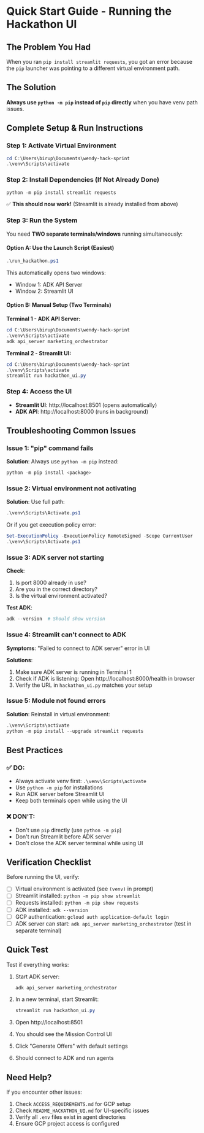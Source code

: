 # Quick Start Guide - Running the Hackathon UI

## The Problem You Had

When you ran `pip install streamlit requests`, you got an error because the `pip` launcher was pointing to a different virtual environment path.

## The Solution

**Always use `python -m pip` instead of `pip` directly** when you have venv path issues.

## Complete Setup & Run Instructions

### Step 1: Activate Virtual Environment

```powershell
cd C:\Users\birup\Documents\wendy-hack-sprint
.\venv\Scripts\activate
```

### Step 2: Install Dependencies (If Not Already Done)

```powershell
python -m pip install streamlit requests
```

✅ **This should now work!** (Streamlit is already installed from above)

### Step 3: Run the System

You need **TWO separate terminals/windows** running simultaneously:

#### Option A: Use the Launch Script (Easiest)

```powershell
.\run_hackathon.ps1
```

This automatically opens two windows:
- Window 1: ADK API Server
- Window 2: Streamlit UI

#### Option B: Manual Setup (Two Terminals)

**Terminal 1 - ADK API Server:**
```powershell
cd C:\Users\birup\Documents\wendy-hack-sprint
.\venv\Scripts\activate
adk api_server marketing_orchestrator
```

**Terminal 2 - Streamlit UI:**
```powershell
cd C:\Users\birup\Documents\wendy-hack-sprint
.\venv\Scripts\activate
streamlit run hackathon_ui.py
```

### Step 4: Access the UI

- **Streamlit UI**: http://localhost:8501 (opens automatically)
- **ADK API**: http://localhost:8000 (runs in background)

## Troubleshooting Common Issues

### Issue 1: "pip" command fails

**Solution**: Always use `python -m pip` instead:
```powershell
python -m pip install <package>
```

### Issue 2: Virtual environment not activating

**Solution**: Use full path:
```powershell
.\venv\Scripts\Activate.ps1
```

Or if you get execution policy error:
```powershell
Set-ExecutionPolicy -ExecutionPolicy RemoteSigned -Scope CurrentUser
.\venv\Scripts\Activate.ps1
```

### Issue 3: ADK server not starting

**Check**:
1. Is port 8000 already in use?
2. Are you in the correct directory?
3. Is the virtual environment activated?

**Test ADK**:
```powershell
adk --version  # Should show version
```

### Issue 4: Streamlit can't connect to ADK

**Symptoms**: "Failed to connect to ADK server" error in UI

**Solutions**:
1. Make sure ADK server is running in Terminal 1
2. Check if ADK is listening: Open http://localhost:8000/health in browser
3. Verify the URL in `hackathon_ui.py` matches your setup

### Issue 5: Module not found errors

**Solution**: Reinstall in virtual environment:
```powershell
.\venv\Scripts\activate
python -m pip install --upgrade streamlit requests
```

## Best Practices

### ✅ DO:
- Always activate venv first: `.\venv\Scripts\activate`
- Use `python -m pip` for installations
- Run ADK server before Streamlit UI
- Keep both terminals open while using the UI

### ❌ DON'T:
- Don't use `pip` directly (use `python -m pip`)
- Don't run Streamlit before ADK server
- Don't close the ADK server terminal while using UI

## Verification Checklist

Before running the UI, verify:

- [ ] Virtual environment is activated (see `(venv)` in prompt)
- [ ] Streamlit installed: `python -m pip show streamlit`
- [ ] Requests installed: `python -m pip show requests`
- [ ] ADK installed: `adk --version`
- [ ] GCP authentication: `gcloud auth application-default login`
- [ ] ADK server can start: `adk api_server marketing_orchestrator` (test in separate terminal)

## Quick Test

Test if everything works:

1. Start ADK server:
   ```powershell
   adk api_server marketing_orchestrator
   ```

2. In a new terminal, start Streamlit:
   ```powershell
   streamlit run hackathon_ui.py
   ```

3. Open http://localhost:8501
4. You should see the Mission Control UI
5. Click "Generate Offers" with default settings
6. Should connect to ADK and run agents

## Need Help?

If you encounter other issues:
1. Check `ACCESS_REQUIREMENTS.md` for GCP setup
2. Check `README_HACKATHON_UI.md` for UI-specific issues
3. Verify all `.env` files exist in agent directories
4. Ensure GCP project access is configured

